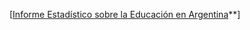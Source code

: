 [[Informe Estadístico sobre la Educación en Argentina](https://chatgpt.com/share/6749cd1d-4d50-8003-8233-fb2e83d7f1a6)**]
